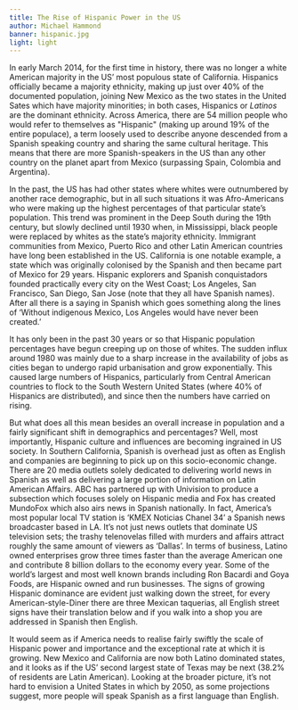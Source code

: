 ```yaml
---
title: The Rise of Hispanic Power in the US
author: Michael Hammond
banner: hispanic.jpg
light: light
---
```


In early March 2014, for the first time in history, there was no longer a white American majority in the US’ most populous state of California. Hispanics officially became a majority ethnicity, making up just over 40% of the documented population, joining New Mexico as the two states in the United Sates which have majority minorities; in both cases, Hispanics or *Latinos* are the dominant ethnicity.  Across America, there are 54 million people who would refer to themselves as "Hispanic" (making up around 19% of the entire populace), a term loosely used to describe anyone descended from a Spanish speaking country and sharing the same cultural heritage.  This means that there are more Spanish-speakers in the US than any other country on the planet apart from Mexico (surpassing Spain, Colombia and Argentina).

In the past, the US has had other states where whites were outnumbered by another race demographic, but in all such situations it was Afro-Americans who were making up the highest percentages of that particular state’s population.  This trend was prominent in the Deep South during the 19th century, but slowly declined until 1930 when, in Mississippi, black people were replaced by whites as the state’s majority ethnicity.  Immigrant communities from Mexico, Puerto Rico and other Latin American countries have long been established in the US. California is one notable example, a state which was originally colonised by the Spanish and then became part of Mexico for 29 years.  Hispanic explorers and Spanish conquistadors founded practically every city on the West Coast; Los Angeles, San Francisco, San Diego, San Jose (note that they all have Spanish names).  After all there is a saying in Spanish which goes something along the lines of ‘Without indigenous Mexico, Los Angeles would have never been created.’  

It has only been in the past 30 years or so that Hispanic population percentages have begun creeping up on those of whites.  The sudden influx around 1980 was mainly due to a sharp increase in the availability of jobs as cities began to undergo rapid urbanisation and grow exponentially.  This caused large numbers of Hispanics, particularly from Central American countries to flock to the South Western United States (where 40% of Hispanics are distributed), and since then the numbers have carried on rising.  

But what does all this mean besides an overall increase in population and a fairly significant shift in demographics and percentages?  Well, most importantly, Hispanic culture and influences are becoming ingrained in US society.  In Southern California, Spanish is overhead just as often as English and companies are beginning to pick up on this socio-economic change.  There are 20 media outlets solely dedicated to delivering world news in Spanish as well as delivering a large portion of information on Latin American Affairs.  ABC has partnered up with Univision to produce a subsection which focuses solely on Hispanic media and Fox has created MundoFox which also airs news in Spanish nationally.  In fact, America’s most popular local TV station is ‘KMEX Noticias Chanel 34’ a Spanish news broadcaster based in LA.  It’s not just news outlets that dominate US television sets; the trashy telenovelas filled with murders and affairs attract roughly the same amount of viewers as ‘Dallas’.  In terms of business, Latino owned enterprises grow three times faster than the average American one and contribute 8 billion dollars to the economy every year.  Some of the world’s largest and most well known brands including Ron Bacardi and Goya Foods, are Hispanic owned and run businesses.  The signs of growing Hispanic dominance are evident just walking down the street, for every American-style-Diner there are three Mexican taquerias, all English street signs have their translation below and if you walk into a shop you are addressed in Spanish then English.

It would seem as if America needs to realise fairly swiftly the scale of Hispanic power and importance and the exceptional rate at which it is growing.  New Mexico and California are now both Latino dominated states, and it looks as if the US’ second largest state of Texas may be next (38.2% of residents are Latin American). Looking at the broader picture, it’s not hard to envision a United States in which by 2050, as some projections suggest, more people will speak Spanish as a first language than English.
